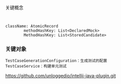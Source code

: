 



关键概念



```


className: AtomicRecord
		methodHashKey: List<DeclaredMock>
		MethodHashKey: List<StoredCandidate>
```





### 关键对象



```
TestCaseGenerationConfiguration：生成测试的配置
TestCaseService：构建单元测试
```





https://github.com/unloggedio/intellij-java-plugin.git